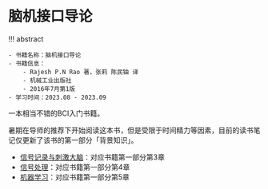 # 脑机接口导论

!!! abstract

    - 书籍名称：脑机接口导论
    - 书籍信息：
        - Rajesh P.N Rao 著，张莉 陈民铀 译
        - 机械工业出版社
        - 2016年7月第1版
    - 学习时间：2023.08 - 2023.09

一本相当不错的BCI入门书籍。

暑期在导师的推荐下开始阅读这本书，但是受限于时间精力等因素，目前的读书笔记仅更新了该书的第一部分「背景知识」。

- [信号记录与刺激大脑](ch3.md)：对应书籍第一部分第3章
- [信号处理](ch4.md)：对应书籍第一部分第4章
- [机器学习](ch5.md)：对应书籍第一部分第5章
